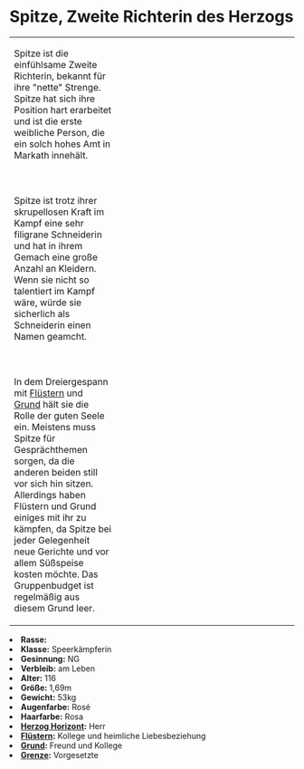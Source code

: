# Spitze, Zweite Richterin des Herzogs

<primary-label ref="npc"/>

<secondary-label ref="tenebris"/>

<secondary-label ref="markath"/>

<secondary-label ref="thanatos"/>

<table>
<tr><td>
<p>
Spitze ist die einfühlsame Zweite Richterin, bekannt für ihre "nette" Strenge. Spitze hat sich ihre Position hart
erarbeitet und ist die erste weibliche Person, die ein solch hohes Amt in Markath innehält.
<br></br><br></br>
Spitze ist trotz ihrer skrupellosen Kraft im Kampf eine sehr filigrane Schneiderin und hat in ihrem Gemach eine große
Anzahl an Kleidern. Wenn sie nicht so talentiert im Kampf wäre, würde sie sicherlich als Schneiderin einen Namen
geamcht.
<br></br><br></br>
In dem Dreiergespann mit <a href="Fluestern.md">Flüstern</a> und <a href="Grund.md">Grund</a> hält sie die Rolle der
guten Seele ein. Meistens muss Spitze für Gesprächthemen sorgen, da die anderen beiden still vor sich hin sitzen.
Allerdings haben Flüstern und Grund einiges mit ihr zu kämpfen, da Spitze bei jeder Gelegenheit neue Gerichte und
vor allem Süßspeise kosten möchte. Das Gruppenbudget ist regelmäßig aus diesem Grund leer.
</p>

</td><td width="300">
<!-- Edit here -->
<img src="spitze.png" alt="" />
</td></tr>
</table>

<procedure title="Allgemeine Informationen">
<list columns="2">
<li><b>Rasse:</b> <a href="Folks.md" anchor="tieflinge"></a></li>
<li><b>Klasse:</b> Speerkämpferin</li>
<li><b>Gesinnung:</b> NG</li>
<li><b>Verbleib:</b> am Leben</li>
</list>
</procedure>

<procedure title="Aussehen">
<list columns="3">
<li><b>Alter:</b> 116</li>
<li><b>Größe:</b> 1,69m</li>
<li><b>Gewicht:</b> 53kg</li>
<li><b>Augenfarbe:</b> Rosé</li>
<li><b>Haarfarbe:</b> Rosa</li>
</list>
</procedure>

<procedure title="Beziehungen">
<list columns="2">
<li><b><a href="Horizont.md">Herzog Horizont</a>:</b> Herr</li>
<li><b><a href="Fluestern.md">Flüstern</a>:</b> Kollege und heimliche Liebesbeziehung</li>
<li><b><a href="Grund.md">Grund</a>:</b> Freund und Kollege</li>
<li><b><a href="Grenze.md">Grenze</a>:</b> Vorgesetzte</li>
</list>
</procedure>

<!--
## Notizen

- **Ziele:** 
- **Geheimnisse:** 
-->